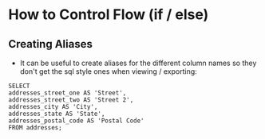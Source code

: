 # How to Control Flow (if / else)

## Creating Aliases

- It can be useful to create aliases for the different column names so they don't get the sql style ones when viewing / exporting:

```
SELECT
addresses_street_one AS 'Street',
addresses_street_two AS 'Street 2',
addresses_city AS 'City',
addresses_state AS 'State',
addresses_postal_code AS 'Postal Code'
FROM addresses;
```

